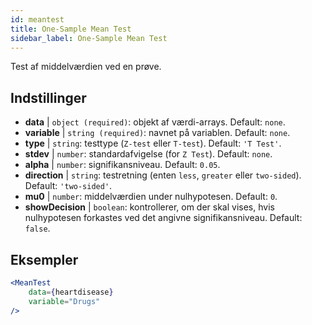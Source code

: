 ```yaml
---
id: meantest
title: One-Sample Mean Test
sidebar_label: One-Sample Mean Test
---
```


Test af middelværdien ved en prøve.

## Indstillinger

* __data__ | `object (required)`: objekt af værdi-arrays. Default: `none`.
* __variable__ | `string (required)`: navnet på variablen. Default: `none`.
* __type__ | `string`: testtype (`Z-test` eller `T-test`). Default: `'T Test'`.
* __stdev__ | `number`: standardafvigelse (for `Z Test`). Default: `none`.
* __alpha__ | `number`: signifikansniveau. Default: `0.05`.
* __direction__ | `string`: testretning (enten `less`, `greater` eller `two-sided`). Default: `'two-sided'`.
* __mu0__ | `number`: middelværdien under nulhypotesen. Default: `0`.
* __showDecision__ | `boolean`: kontrollerer, om der skal vises, hvis nulhypotesen forkastes ved det angivne signifikansniveau. Default: `false`.


## Eksempler

```jsx live
<MeanTest
    data={heartdisease} 
    variable="Drugs"
/>
```
